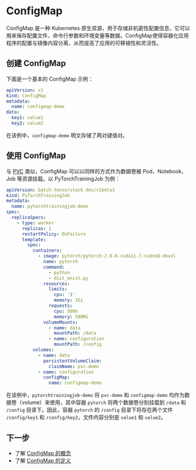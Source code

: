 # ConfigMap

ConfigMap 是一种 Kubernetes 原生资源，用于存储非机密性配置信息，它可以用来保存配置文件、命令行参数和环境变量等数据。ConfigMap使得容器化应用程序的配置与镜像内容分离，从而提高了应用的可移植性和灵活性。

## 创建 ConfigMap

下面是一个基本的 ConfigMap 示例：

```yaml
apiVersion: v1
kind: ConfigMap
metadata:
  name: configmap-demo
data:
  key1: value1
  key2: value2
```

在该例中，`configmap-demo` 明文存储了两对键值对。


## 使用 ConfigMap

与 [PVC](./pvc.md) 类似，ConfigMap 可以以同样的方式作为数据卷被 Pod、Notebook、Job 等资源挂载。以 PyTorchTrainingJob 为例：

```yaml
apiVersion: batch.tensorstack.dev/v1beta1
kind: PyTorchTrainingJob
metadata:
  name: pytorchtrainingjob-demo
spec:
  replicaSpecs:
    - type: worker
      replicas: 1
      restartPolicy: OnFailure
      template:
        spec:
          containers:
            - image: pytorch/pytorch:2.0.0-cuda11.7-cudnn8-devel
              name: pytorch
              command:
                - python
                - dist_mnist.py
              resources:
                limits:
                  cpu: '1'
                  memory: 1Gi
                requests:
                  cpu: 500m
                  memory: 500Mi
              volumeMounts:
                - name: data
                  mountPath: /data
                - name: configuration
                  mountPath: /config
          volumes:
            - name: data
              persistentVolumeClaim:
                claimName: pvc-demo
            - name: configuration
              configMap:
                name: configmap-demo
```

在该例中，`pytorchtrainingjob-demo` 将 `pvc-demo` 和 `configmap-demo` 均作为数据卷（volume）来使用，其中容器 `pytorch` 将两个数据卷分别挂载到 `/data` 和 `/config` 目录下。因此，容器 `pytorch` 的 `/config` 目录下将存在两个文件 `/config/key1` 和 `/config/key2`，文件内容分别是 `value1` 和 `value2`。

## 下一步

* 了解 <a target="_blank" rel="noopener noreferrer" href="https://kubernetes.io/docs/concepts/configuration/configmap/">ConfigMap 的概念</a>
* 了解 <a target="_blank" rel="noopener noreferrer" href="https://kubernetes.io/docs/reference/kubernetes-api/config-and-storage-resources/config-map-v1/">ConfigMap 的定义</a>
